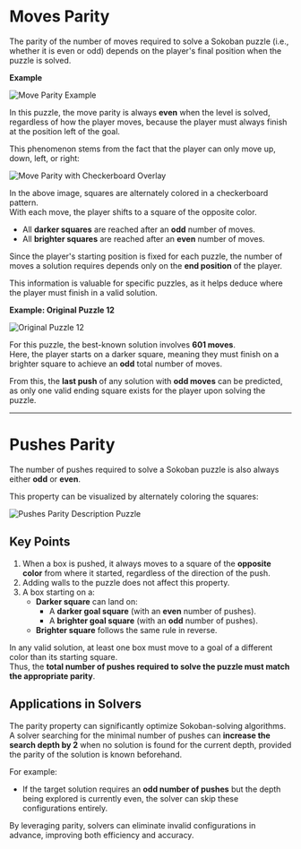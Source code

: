 # Moves Parity

The parity of the number of moves required to solve a Sokoban puzzle (i.e., whether it is even or odd) depends on the player's final position when the puzzle is solved.

**Example**

![Move Parity Example](/img/sokoban/general-sokoban-information/move-parity-example-1.png)

In this puzzle, the move parity is always **even** when the level is solved, regardless of how the player moves, because the player must always finish at the position left of the goal.

This phenomenon stems from the fact that the player can only move up, down, left, or right:

![Move Parity with Checkerboard Overlay](/img/sokoban/general-sokoban-information/move-parity-example-with-checkerboard-overlay.png)

In the above image, squares are alternately colored in a checkerboard pattern.  
With each move, the player shifts to a square of the opposite color.
- All **darker squares** are reached after an **odd** number of moves.
- All **brighter squares** are reached after an **even** number of moves.

Since the player's starting position is fixed for each puzzle, the number of moves a solution requires depends only on the **end position** of the player.

This information is valuable for specific puzzles, as it helps deduce where the player must finish in a valid solution.

**Example: Original Puzzle 12**

![Original Puzzle 12](/img/sokoban/general-sokoban-information/xsokoban-puzzle-12.png)

For this puzzle, the best-known solution involves **601 moves**.  
Here, the player starts on a darker square, meaning they must finish on a brighter square to achieve an **odd** total number of moves.

From this, the **last push** of any solution with **odd moves** can be predicted, as only one valid ending square exists for the player upon solving the puzzle.

---

# Pushes Parity

The number of pushes required to solve a Sokoban puzzle is also always either **odd** or **even**.

This property can be visualized by alternately coloring the squares:

![Pushes Parity Description Puzzle](/img/sokoban/general-sokoban-information/pushes-parity-description-example-puzzle.png)

## Key Points

1. When a box is pushed, it always moves to a square of the **opposite color** from where it started, regardless of the direction of the push.
2. Adding walls to the puzzle does not affect this property.
3. A box starting on a:
    - **Darker square** can land on:
        - A **darker goal square** (with an **even** number of pushes).
        - A **brighter goal square** (with an **odd** number of pushes).
    - **Brighter square** follows the same rule in reverse.

In any valid solution, at least one box must move to a goal of a different color than its starting square.  
Thus, the **total number of pushes required to solve the puzzle must match the appropriate parity**.

## Applications in Solvers

The parity property can significantly optimize Sokoban-solving algorithms.  
A solver searching for the minimal number of pushes can **increase the search depth by 2** when no solution is found for the current depth, provided the parity of the solution is known beforehand.

For example:
- If the target solution requires an **odd number of pushes** but the depth being explored is currently even, the solver can skip these configurations entirely.

By leveraging parity, solvers can eliminate invalid configurations in advance, improving both efficiency and accuracy.
